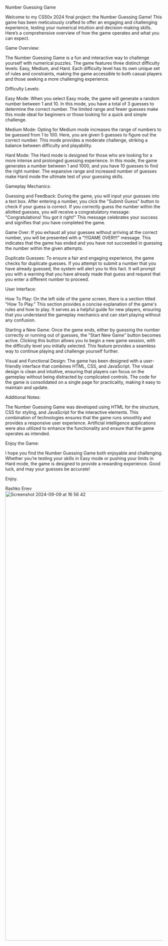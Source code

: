 Number Guessing Game

Welcome to my CS50x 2024 final project: the Number Guessing Game! This game has been meticulously crafted to offer an engaging and challenging experience, testing your numerical intuition and decision-making skills. Here’s a comprehensive overview of how the game operates and what you can expect.

Game Overview:

The Number Guessing Game is a fun and interactive way to challenge yourself with numerical puzzles. The game features three distinct difficulty levels: Easy, Medium, and Hard. Each difficulty level has its own unique set of rules and constraints, making the game accessible to both casual players and those seeking a more challenging experience.

Difficulty Levels:

Easy Mode: When you select Easy mode, the game will generate a random number between 1 and 10. In this mode, you have a total of 3 guesses to determine the correct number. The limited range and fewer guesses make this mode ideal for beginners or those looking for a quick and simple challenge.

Medium Mode: Opting for Medium mode increases the range of numbers to be guessed from 1 to 100. Here, you are given 5 guesses to figure out the correct number. This mode provides a moderate challenge, striking a balance between difficulty and playability.

Hard Mode: The Hard mode is designed for those who are looking for a more intense and prolonged guessing experience. In this mode, the game generates a number between 1 and 1000, and you have 10 guesses to find the right number. The expansive range and increased number of guesses make Hard mode the ultimate test of your guessing skills.

Gameplay Mechanics:

Guessing and Feedback: During the game, you will input your guesses into a text box. After entering a number, you click the "Submit Guess" button to check if your guess is correct. If you correctly guess the number within the allotted guesses, you will receive a congratulatory message: "Congratulations! You got it right!" This message celebrates your success and signifies that you have completed the game.

Game Over: If you exhaust all your guesses without arriving at the correct number, you will be presented with a "!!!GAME OVER!!!" message. This indicates that the game has ended and you have not succeeded in guessing the number within the given attempts.

Duplicate Guesses: To ensure a fair and engaging experience, the game checks for duplicate guesses. If you attempt to submit a number that you have already guessed, the system will alert you to this fact. It will prompt you with a warning that you have already made that guess and request that you enter a different number to proceed.

User Interface:

How To Play: On the left side of the game screen, there is a section titled "How To Play." This section provides a concise explanation of the game's rules and how to play. It serves as a helpful guide for new players, ensuring that you understand the gameplay mechanics and can start playing without any confusion.

Starting a New Game: Once the game ends, either by guessing the number correctly or running out of guesses, the "Start New Game" button becomes active. Clicking this button allows you to begin a new game session, with the difficulty level you initially selected. This feature provides a seamless way to continue playing and challenge yourself further.

Visual and Functional Design: The game has been designed with a user-friendly interface that combines HTML, CSS, and JavaScript. The visual design is clean and intuitive, ensuring that players can focus on the gameplay without being distracted by complicated controls. The code for the game is consolidated on a single page for practicality, making it easy to maintain and update.

Additional Notes:

The Number Guessing Game was developed using HTML for the structure, CSS for styling, and JavaScript for the interactive elements. This combination of technologies ensures that the game runs smoothly and provides a responsive user experience. Artificial intelligence applications were also utilized to enhance the functionality and ensure that the game operates as intended.

Enjoy the Game:

I hope you find the Number Guessing Game both enjoyable and challenging. Whether you’re testing your skills in Easy mode or pushing your limits in Hard mode, the game is designed to provide a rewarding experience. Good luck, and may your guesses be accurate!

Enjoy.

Rashko Enev
<img width="1434" alt="Screenshot 2024-09-09 at 16 56 42" src="https://github.com/user-attachments/assets/65533154-b30f-45f0-a821-7701cf4054ba">
